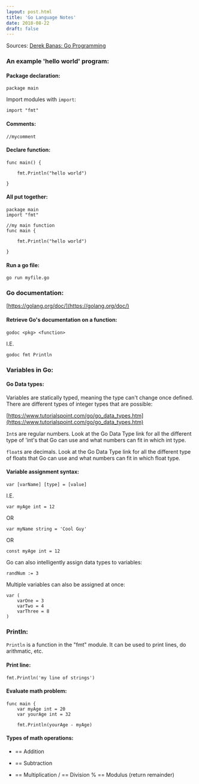 ```yaml
---
layout: post.html
title: 'Go Language Notes'
date: 2018-08-22
draft: false
---
```


Sources: [Derek Banas: Go Programming](https://youtu.be/CF9S4QZuV30)


### An example 'hello world' program:

#### Package declaration:

`package main`


Import modules with `import`:

`import "fmt"`


#### Comments:

`//mycomment`


#### Declare function:
```
func main() {
    
    fmt.Println("hello world")
    
}
```


#### All put together:

```
package main
import "fmt"

//my main function
func main {

    fmt.Println("hello world")

}
```


#### Run a go file:

`go run myfile.go`


### Go documentation:

[https://golang.org/doc/](https://golang.org/doc/)


#### Retrieve Go's documentation on a function: 

`godoc <pkg> <function>`
    
I.E.
    
`godoc fmt Println`



### Variables in Go:


#### Go Data types: 

Variables are statically typed, meaning the type can't change once defined. There are different types of integer types that are possible:

[https://www.tutorialspoint.com/go/go_data_types.htm](https://www.tutorialspoint.com/go/go_data_types.htm)

`Int`s are regular numbers. Look at the Go Data Type link for all the different type of 'int's that Go can use and what numbers can fit in which int type. 

`float`s are decimals. Look at the Go Data Type link for all the different type of floats that Go can use and what numbers can fit in which float type.



#### Variable assignment syntax:

`var [varName] [type] = [value]`

I.E.

`var myAge int = 12`

OR

`var myName string = 'Cool Guy'`

OR

`const myAge int = 12`


Go can also intelligently assign data types to variables:

`randNum := 3`


Multiple variables can also be assigned at once:

```
var (
    varOne = 3
    varTwo = 4
    varThree = 8
)
```




### Println:

`Println` is a function in the "fmt" module. It can be used to print lines, do arithmatic, etc.


#### Print line:

`fmt.Println('my line of strings')`


#### Evaluate math problem:

```
func main {
    var myAge int = 20
    var yourAge int = 32

    fmt.Println(yourAge - myAge)

```



#### Types of math operations:

+ == Addition
- == Subtraction
* == Multiplication
/ == Division
% == Modulus (return remainder)




